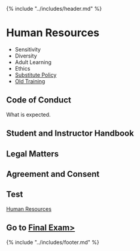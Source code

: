 {% include "../includes/header.md" %}

<!-- fixed titles
add quiz link
add embedded agreement signature. -->

# Human Resources

* Sensitivity
* Diversity
* Adult Learning
* Ethics
* [Substitute Policy](https://docs.google.com/document/d/1bmL3VxDGjilIkEOsXOAHYvwMMvcFa-TsW_YYy3Qc6bE/edit)
* [Old Training](https://training.austincodingacademy.com/)


## Code of Conduct
What is expected.

## Student and Instructor Handbook

## Legal Matters

## Agreement and Consent

<Embed googleForm here>

## Test

[Human Resources](https://docs.google.com/forms/d/e/1FAIpQLScyitlBW0Ot45bxYNCJ0p6pv5uKk6uOwksBKwX4TDWJez8jsA/viewform?usp=sf_link)

## Go to [Final Exam>](exams/finalExam.md)

{% include "../includes/footer.md" %}
